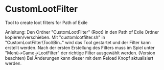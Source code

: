 # CustomLootFilter
 Tool to create loot filters for Path of Exile

Anleitung:
Den Ordner "CustomLootFilter" (Root) in den Path of Exile Ordner kopieren/verschieben.
Mit "customlootfilter.sh" in "CustomLootFilter\Tool\Bin\.." wird das Tool gestartet und der Filter kann erstellt werden.
Nach der ersten Erstellung des Filters muss im Spiel unter "Menü->Game->LootFilter" der richtige Filter ausgewählt werden. (Version beachten)
Bei Änderungen kann dieser mit dem Reload Knopf aktualisiert werden.
